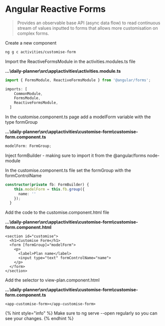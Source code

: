 # Angular Reactive Forms

> Provides an observable base API \(async data flow\) to read continuous stream of values inputted to forms that allows more customisation on complex forms.

Create a new component 

```bash
ng g c activities/customise-form
```

Import the ReactiveFormsModule in the activities.modules.ts file

**...\daily-planner\src\app\activities\activities.module.ts**

```typescript
import { FormsModule, ReactiveFormsModule } from '@angular/forms';

imports: [
    CommonModule,
    FormsModule,
    ReactiveFormsModule,
  ]
```

In the customise.component.ts page add a modelForm variable with the type formGroup

**...\daily-planner\src\app\activities\customise-form\customise-form.component.ts**

```typescript
modelForm: FormGroup;
```

Inject formBuilder - making sure to import it from the @angular/forms node-module

In the customise.component.ts file set the formGroup with the formControlName

```typescript
constructor(private fb: FormBuilder) { 
    this.modelForm = this.fb.group({
      name: ''
    });
  }
```

Add the code to the customise.component.html file

**...\daily-planner\src\app\activities\customise-form\customise-form.component.html**

```markup
<section id="customise">
  <h1>Customise Form</h1>
  <form [formGroup]="modelForm">
    <p>
      <label>Plan name</label>
      <input type="text" formControlName="name">
    </p>
  </form>
</section>
```

Add the selector to view-plan.component.html

**...\daily-planner\src\app\activities\customise-form\customise-form.component.ts**

```markup
<app-customise-form></app-customise-form>
```

{% hint style="info" %}
Make sure to ng serve --open regularly so you can see your changes.
{% endhint %}

